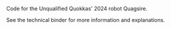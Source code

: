 Code for the Unqualified Quokkas' 2024 robot Quagsire.

See the technical binder for more information and explanations.
